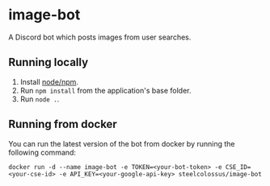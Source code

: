 # image-bot
A Discord bot which posts images from user searches.

## Running locally
1. Install [node/npm](https://nodejs.org).
2. Run `npm install` from the application's base folder.
3. Run `node .`.

## Running from docker
You can run the latest version of the bot from docker by running the following command:
```
docker run -d --name image-bot -e TOKEN=<your-bot-token> -e CSE_ID=<your-cse-id> -e API_KEY=<your-google-api-key> steelcolossus/image-bot
```
